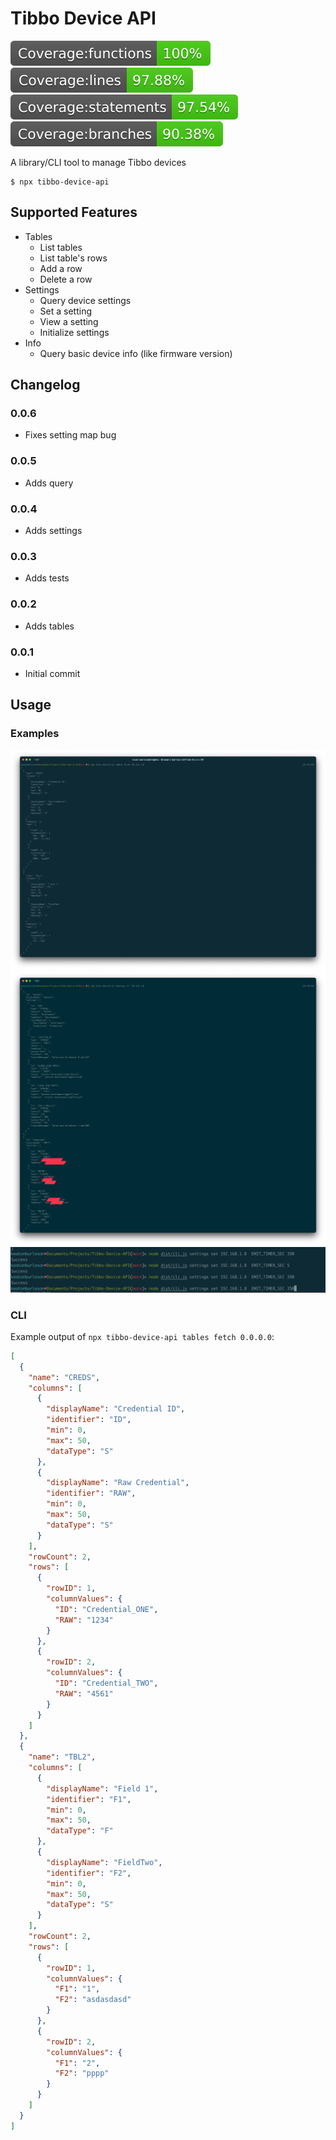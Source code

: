 # Tibbo Device API
![coverage](https://github.com/128keaton/Tibbo-Device-API/raw/main/coverage/badge-functions.svg)
![coverage](https://github.com/128keaton/Tibbo-Device-API/raw/main/coverage/badge-lines.svg)
![coverage](https://github.com/128keaton/Tibbo-Device-API/raw/main/coverage/badge-statements.svg)
![coverage](https://github.com/128keaton/Tibbo-Device-API/raw/main/coverage/badge-branches.svg)

A library/CLI tool to manage Tibbo devices

```shell
$ npx tibbo-device-api
```

## Supported Features

* Tables
  * List tables
  * List table's rows
  * Add a row
  * Delete a row
* Settings
  * Query device settings
  * Set a setting
  * View a setting
  * Initialize settings
* Info
  * Query basic device info (like firmware version)

## Changelog

### 0.0.6
* Fixes setting map bug

### 0.0.5
* Adds query

### 0.0.4
* Adds settings

### 0.0.3
* Adds tests

### 0.0.2
* Adds tables

### 0.0.1
* Initial commit

## Usage
### Examples
![tables](https://github.com/128keaton/Tibbo-Device-API/raw/main/examples/example-tables.png)
![settings-all](https://github.com/128keaton/Tibbo-Device-API/raw/main/examples/settings-all.png)
![settings-set](https://github.com/128keaton/Tibbo-Device-API/raw/main/examples/settings-set.png)

### CLI


Example output of `npx tibbo-device-api tables fetch 0.0.0.0`:
```json
[
  {
    "name": "CREDS",
    "columns": [
      {
        "displayName": "Credential ID",
        "identifier": "ID",
        "min": 0,
        "max": 50,
        "dataType": "S"
      },
      {
        "displayName": "Raw Credential",
        "identifier": "RAW",
        "min": 0,
        "max": 50,
        "dataType": "S"
      }
    ],
    "rowCount": 2,
    "rows": [
      {
        "rowID": 1,
        "columnValues": {
          "ID": "Credential_ONE",
          "RAW": "1234"
        }
      },
      {
        "rowID": 2,
        "columnValues": {
          "ID": "Credential_TWO",
          "RAW": "4561"
        }
      }
    ]
  },
  {
    "name": "TBL2",
    "columns": [
      {
        "displayName": "Field 1",
        "identifier": "F1",
        "min": 0,
        "max": 50,
        "dataType": "F"
      },
      {
        "displayName": "FieldTwo",
        "identifier": "F2",
        "min": 0,
        "max": 50,
        "dataType": "S"
      }
    ],
    "rowCount": 2,
    "rows": [
      {
        "rowID": 1,
        "columnValues": {
          "F1": "1",
          "F2": "asdasdasd"
        }
      },
      {
        "rowID": 2,
        "columnValues": {
          "F1": "2",
          "F2": "pppp"
        }
      }
    ]
  }
]

```
